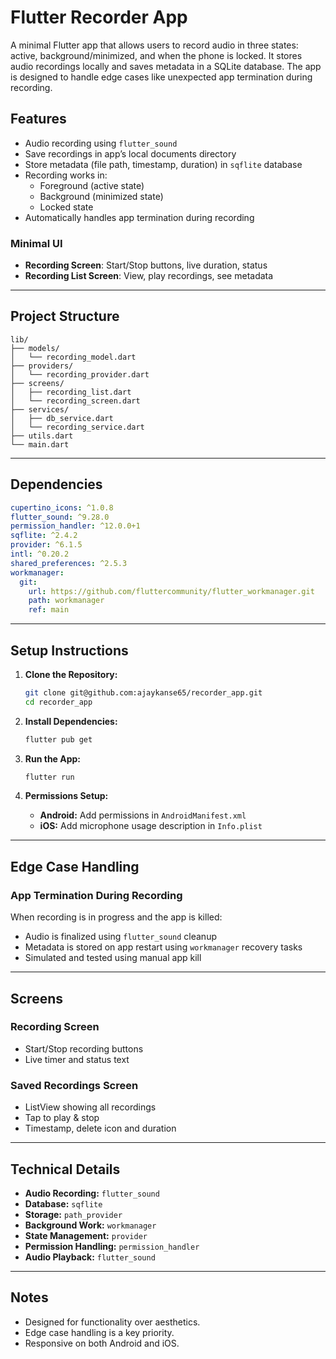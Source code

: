 # Flutter Recorder App

A minimal Flutter app that allows users to record audio in three states: active, background/minimized, and when the phone is locked. It stores audio recordings locally and saves metadata in a SQLite database. The app is designed to handle edge cases like unexpected app termination during recording.

## Features

- Audio recording using `flutter_sound`
- Save recordings in app’s local documents directory
- Store metadata (file path, timestamp, duration) in `sqflite` database
- Recording works in:
  - Foreground (active state)
  - Background (minimized state)
  - Locked state
- Automatically handles app termination during recording

### Minimal UI

- **Recording Screen**: Start/Stop buttons, live duration, status
- **Recording List Screen**: View, play recordings, see metadata

---

## Project Structure

```
lib/
├── models/
│   └── recording_model.dart
├── providers/
│   └── recording_provider.dart
├── screens/
│   ├── recording_list.dart
│   └── recording_screen.dart
├── services/
│   ├── db_service.dart
│   └── recording_service.dart
├── utils.dart
└── main.dart
```

---

## Dependencies

```yaml
cupertino_icons: ^1.0.8
flutter_sound: ^9.28.0
permission_handler: ^12.0.0+1
sqflite: ^2.4.2
provider: ^6.1.5
intl: ^0.20.2
shared_preferences: ^2.5.3
workmanager:
  git:
    url: https://github.com/fluttercommunity/flutter_workmanager.git
    path: workmanager
    ref: main
```

---

## Setup Instructions

1. **Clone the Repository:**
   ```bash
   git clone git@github.com:ajaykanse65/recorder_app.git
   cd recorder_app
   ```

2. **Install Dependencies:**
   ```bash
   flutter pub get
   ```

3. **Run the App:**
   ```bash
   flutter run
   ```

4. **Permissions Setup:**
   - **Android:** Add permissions in `AndroidManifest.xml`
   - **iOS:** Add microphone usage description in `Info.plist`

---

## Edge Case Handling

### App Termination During Recording

When recording is in progress and the app is killed:
- Audio is finalized using `flutter_sound` cleanup
- Metadata is stored on app restart using `workmanager` recovery tasks
- Simulated and tested using manual app kill

---

## Screens

### Recording Screen
- Start/Stop recording buttons
- Live timer and status text

### Saved Recordings Screen
- ListView showing all recordings
- Tap to play & stop
- Timestamp, delete icon and duration

---

## Technical Details

- **Audio Recording:** `flutter_sound`
- **Database:** `sqflite`
- **Storage:** `path_provider`
- **Background Work:** `workmanager`
- **State Management:** `provider`
- **Permission Handling:** `permission_handler`
- **Audio Playback:** `flutter_sound`

---

## Notes

- Designed for functionality over aesthetics.
- Edge case handling is a key priority.
- Responsive on both Android and iOS.
